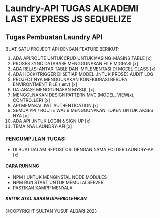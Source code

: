 # Laundry-API TUGAS ALKADEMI LAST EXPRESS JS SEQUELIZE

## Tugas Pembuatan Laundry API
BUAT SATU PROJECT API DENGAN FEATURE BERIKUT:
1. ADA API/ROUTE UNTUK CRUD UNTUK MASING-MASING TABLE [x]
2. PROSES SYNC DATABASE MENGGUNAKAN FILE MIGRASI [x]
3. ADA RELASI ANTAR TABLE DAN IMPLEMENTASI DI MODEL CLASS [x]
4. ADA HOOK/TRIGGER DI SETIAP MODEL UNTUK PROSES AUDIT LOG 
5. PROJECT NYA MENGGUNAKAN KONFIGURASI BERUPA ENVIRONTMENT FILE (.env) [x]
6. DATABASE MENGGUNAKAN MYSQL [x]
7. MENGGUNAKAN DESIGN PATTERN MVC (MODEL, VIEW(x), CONTROLLER) [x]
8. API MEMAKAI JWT AUTHENTICATION [x]
9. SEMUA API / ROUTE WAJIB MENGGUNAKAN TOKEN UNTUK AKSES NYA [x]
10. ADA API UNTUK LOGIN & SIGN UP [x]
11. TEMA NYA LAUNDRY-API [x]

### PENGUMPULAN TUGAS: 
 - DI BUAT DALAM REPOSITORI DENGAN NAMA FOLDER LAUNDRY-API [x]

#### CARA RUNNING
- NPM I UNTUK MENGINSTAL NODE MODULES
- NPM RUN START UNTUK MEMULAI SERVER
- PASTIKAN XAMPP MENYALA

##### KRITIK ATAU SARAN DIPERBOLEHKAN
@COPYRIGHT SULTAN YUSUF ALBARI 2023
